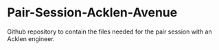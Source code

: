 # Pair-Session-Acklen-Avenue
Github repository to contain the files needed for the pair session with an Acklen engineer.
